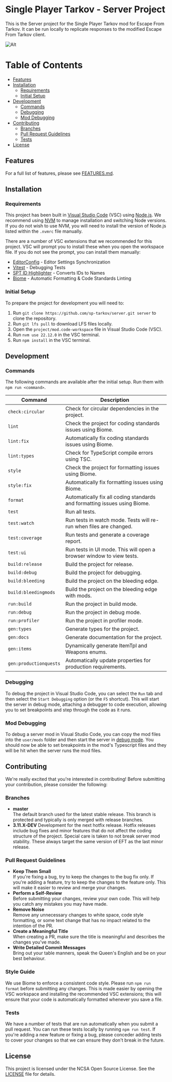 # Single Player Tarkov - Server Project

This is the Server project for the Single Player Tarkov mod for Escape From Tarkov. It can be run locally to replicate responses to the modified Escape From Tarkov client.

![Alt](https://repobeats.axiom.co/api/embed/491942593a1a5743defb3215d5a1a7d59e61cb6e.svg "Repobeats analytics image")

# Table of Contents

- [Features](#features)
- [Installation](#installation)
  - [Requirements](#requirements)
  - [Initial Setup](#initial-setup)
- [Development](#development)
  - [Commands](#commands)
  - [Debugging](#debugging)
  - [Mod Debugging](#mod-debugging)
- [Contributing](#contributing)
  - [Branches](#branchs)
  - [Pull Request Guidelines](#pull-request-guidelines)
  - [Tests](#tests)
- [License](#license)

## Features

For a full list of features, please see [FEATURES.md](FEATURES.md).

## Installation

### Requirements

This project has been built in [Visual Studio Code](https://code.visualstudio.com/) (VSC) using [Node.js](https://nodejs.org/). We recommend using [NVM](https://github.com/coreybutler/nvm-windows) to manage installation and switching Node versions. If you do not wish to use NVM, you will need to install the version of Node.js listed within the `.nvmrc` file manually.

There are a number of VSC extensions that we recommended for this project. VSC will prompt you to install these when you open the workspace file. If you do not see the prompt, you can install them manually:

- [EditorConfig](https://marketplace.visualstudio.com/items?itemName=EditorConfig.EditorConfig) - Editor Settings Synchronization
- [Vitest](https://marketplace.visualstudio.com/items?itemName=vitest.explorer) - Debugging Tests
- [SPT ID Highlighter](https://marketplace.visualstudio.com/items?itemName=refringe.spt-id-highlighter) - Converts IDs to Names
- [Biome](https://marketplace.visualstudio.com/items?itemName=biomejs.biome) - Automatic Formatting & Code Standards Linting

### Initial Setup

To prepare the project for development you will need to:

1. Run `git clone https://github.com/sp-tarkov/server.git server` to clone the repository.
2. Run `git lfs pull` to download LFS files locally.
3. Open the `project/mod.code-workspace` file in Visual Studio Code (VSC).
4. Run `nvm use 22.12.0` in the VSC terminal.
5. Run `npm install` in the VSC terminal.

## Development

### Commands

The following commands are available after the initial setup. Run them with `npm run <command>`.

| Command                | Description                                                               |
|------------------------|---------------------------------------------------------------------------|
| `check:circular`       | Check for circular dependencies in the project.                           |
| `lint`                 | Check the project for coding standards issues using Biome.                |
| `lint:fix`             | Automatically fix coding standards issues using Biome.                    |
| `lint:types`           | Check for TypeScript compile errors using TSC.                            |
| `style`                | Check the project for formatting issues using Biome.                      |
| `style:fix`            | Automatically fix formatting issues using Biome.                          |
| `format`               | Automatically fix all coding standards and formatting issues using Biome. |
| `test`                 | Run all tests.                                                            |
| `test:watch`           | Run tests in watch mode. Tests will re-run when files are changed.        |
| `test:coverage`        | Run tests and generate a coverage report.                                 |
| `test:ui`              | Run tests in UI mode. This will open a browser window to view tests.      |
| `build:release`        | Build the project for release.                                            |
| `build:debug`          | Build the project for debugging.                                          |
| `build:bleeding`       | Build the project on the bleeding edge.                                   |
| `build:bleedingmods`   | Build the project on the bleeding edge with mods.                         |
| `run:build`            | Run the project in build mode.                                            |
| `run:debug`            | Run the project in debug mode.                                            |
| `run:profiler`         | Run the project in profiler mode.                                         |
| `gen:types`            | Generate types for the project.                                           |
| `gen:docs`             | Generate documentation for the project.                                   |
| `gen:items`            | Dynamically generate ItemTpl and Weapons enums.                           |
| `gen:productionquests` | Automatically update properties for production requirements.              |

### Debugging

To debug the project in Visual Studio Code, you can select the `Run` tab and then select the `Start Debugging` option (or the `F5` shortcut). This will start the server in debug mode, attaching a debugger to code execution, allowing you to set breakpoints and step through the code as it runs.

### Mod Debugging

To debug a server mod in Visual Studio Code, you can copy the mod files into the `user/mods` folder and then start the server in [debug mode](#debugging). You should now be able to set breakpoints in the mod's Typescript files and they will be hit when the server runs the mod files.

## Contributing

We're really excited that you're interested in contributing! Before submitting your contribution, please consider the following:

### Branches

- **master**  
  The default branch used for the latest stable release. This branch is protected and typically is only merged with release branches.
- **3.11.X-DEV**
  Development for the next hotfix release. Hotfix releases include bug fixes and minor features that do not affect the coding structure of the project. Special care is taken to not break server mod stability. These always target the same version of EFT as the last minor release.

### Pull Request Guidelines

- **Keep Them Small**  
  If you're fixing a bug, try to keep the changes to the bug fix only. If you're adding a feature, try to keep the changes to the feature only. This will make it easier to review and merge your changes.
- **Perform a Self-Review**  
  Before submitting your changes, review your own code. This will help you catch any mistakes you may have made.
- **Remove Noise**  
  Remove any unnecessary changes to white space, code style formatting, or some text change that has no impact related to the intention of the PR.
- **Create a Meaningful Title**  
  When creating a PR, make sure the title is meaningful and describes the changes you've made.
- **Write Detailed Commit Messages**  
  Bring out your table manners, speak the Queen's English and be on your best behaviour.

### Style Guide

We use Biome to enforce a consistent code style. Please run `npm run format` before submitting any changes. This is made easier by opening the VSC workspace and installing the recommended VSC extensions; this will ensure that your code is automatically formatted whenever you save a file.

### Tests

We have a number of tests that are run automatically when you submit a pull request. You can run these tests locally by running `npm run test`. If you're adding a new feature or fixing a bug, please conceder adding tests to cover your changes so that we can ensure they don't break in the future.

## License

This project is licensed under the NCSA Open Source License. See the [LICENSE](LICENSE.md) file for details.
